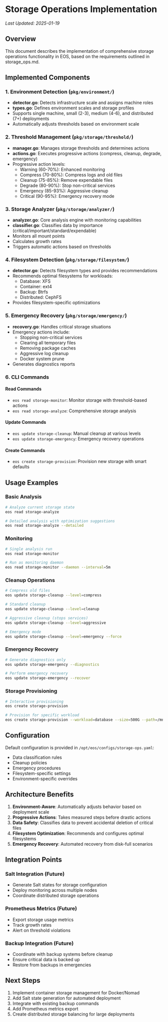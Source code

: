 # Storage Operations Implementation

*Last Updated: 2025-01-19*

## Overview

This document describes the implementation of comprehensive storage operations functionality in EOS, based on the requirements outlined in storage_ops.md.

## Implemented Components

### 1. Environment Detection (`pkg/environment/`)
- **detector.go**: Detects infrastructure scale and assigns machine roles
- **types.go**: Defines environment scales and storage profiles
- Supports single machine, small (2-3), medium (4-6), and distributed (7+) deployments
- Automatically adjusts thresholds based on environment scale

### 2. Threshold Management (`pkg/storage/threshold/`)
- **manager.go**: Manages storage thresholds and determines actions
- **actions.go**: Executes progressive actions (compress, cleanup, degrade, emergency)
- Progressive action levels:
  - Warning (60-70%): Enhanced monitoring
  - Compress (70-80%): Compress logs and old files
  - Cleanup (75-85%): Remove expendable files
  - Degrade (80-90%): Stop non-critical services
  - Emergency (85-93%): Aggressive cleanup
  - Critical (90-95%): Emergency recovery mode

### 3. Storage Analyzer (`pkg/storage/analyzer/`)
- **analyzer.go**: Core analysis engine with monitoring capabilities
- **classifier.go**: Classifies data by importance (critical/important/standard/expendable)
- Monitors all mount points
- Calculates growth rates
- Triggers automatic actions based on thresholds

### 4. Filesystem Detection (`pkg/storage/filesystem/`)
- **detector.go**: Detects filesystem types and provides recommendations
- Recommends optimal filesystems for workloads:
  - Database: XFS
  - Container: ext4
  - Backup: Btrfs
  - Distributed: CephFS
- Provides filesystem-specific optimizations

### 5. Emergency Recovery (`pkg/storage/emergency/`)
- **recovery.go**: Handles critical storage situations
- Emergency actions include:
  - Stopping non-critical services
  - Clearing all temporary files
  - Removing package caches
  - Aggressive log cleanup
  - Docker system prune
- Generates diagnostics reports

### 6. CLI Commands

#### Read Commands
- `eos read storage-monitor`: Monitor storage with threshold-based actions
- `eos read storage-analyze`: Comprehensive storage analysis

#### Update Commands
- `eos update storage-cleanup`: Manual cleanup at various levels
- `eos update storage-emergency`: Emergency recovery operations

#### Create Commands
- `eos create storage-provision`: Provision new storage with smart defaults

## Usage Examples

### Basic Analysis
```bash
# Analyze current storage state
eos read storage-analyze

# Detailed analysis with optimization suggestions
eos read storage-analyze --detailed
```

### Monitoring
```bash
# Single analysis run
eos read storage-monitor

# Run as monitoring daemon
eos read storage-monitor --daemon --interval=5m
```

### Cleanup Operations
```bash
# Compress old files
eos update storage-cleanup --level=compress

# Standard cleanup
eos update storage-cleanup --level=cleanup

# Aggressive cleanup (stops services)
eos update storage-cleanup --level=aggressive

# Emergency mode
eos update storage-cleanup --level=emergency --force
```

### Emergency Recovery
```bash
# Generate diagnostics only
eos update storage-emergency --diagnostics

# Perform emergency recovery
eos update storage-emergency --recover
```

### Storage Provisioning
```bash
# Interactive provisioning
eos create storage-provision

# Provision for specific workload
eos create storage-provision --workload=database --size=500G --path=/mnt/db
```

## Configuration

Default configuration is provided in `/opt/eos/configs/storage-ops.yaml`:
- Data classification rules
- Cleanup policies
- Emergency procedures
- Filesystem-specific settings
- Environment-specific overrides

## Architecture Benefits

1. **Environment-Aware**: Automatically adjusts behavior based on deployment scale
2. **Progressive Actions**: Takes measured steps before drastic actions
3. **Data Safety**: Classifies data to prevent accidental deletion of critical files
4. **Filesystem Optimization**: Recommends and configures optimal filesystems
5. **Emergency Recovery**: Automated recovery from disk-full scenarios

## Integration Points

### Salt Integration (Future)
- Generate Salt states for storage configuration
- Deploy monitoring across multiple nodes
- Coordinate distributed storage operations

### Prometheus Metrics (Future)
- Export storage usage metrics
- Track growth rates
- Alert on threshold violations

### Backup Integration (Future)
- Coordinate with backup systems before cleanup
- Ensure critical data is backed up
- Restore from backups in emergencies

## Next Steps

1. Implement container storage management for Docker/Nomad
2. Add Salt state generation for automated deployment
3. Integrate with existing backup commands
4. Add Prometheus metrics export
5. Create distributed storage balancing for large deployments